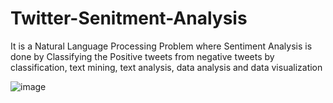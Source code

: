 # Twitter-Senitment-Analysis
It is a Natural Language Processing Problem where Sentiment Analysis is done by Classifying the Positive tweets from negative tweets by classification, text mining, text analysis, 
data analysis and data visualization

![image](https://github.com/soham7998/Twitter-Senitment-Analysis/assets/112894790/c9b86953-e219-4382-ac83-8e0dfb5d2577)
